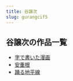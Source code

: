 ```yaml
---
title: 谷譲次
slug: gurangcif5
---
```


## 谷譲次の作品一覧

- [字で書いた漫画](zideshuitamanhu-966)
- [安重根](anzhonggen-57d)
- [踊る地平線](yongrudipingxia-2be)

